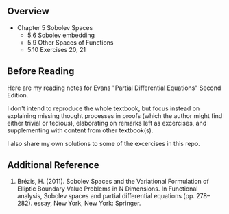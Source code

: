 ## Overview

- Chapter 5 Sobolev Spaces
  - 5.6 Sobolev embedding
  - 5.9 Other Spaces of Functions 
  - 5.10 Exercises 20, 21

## Before Reading
Here are my reading notes for Evans "Partial Differential Equations" Second Edition. 

I don't intend to reproduce the whole textbook, but focus instead on explaining missing thought processes in proofs (which the author might find either trivial or tedious), 
elaborating on remarks left as excercises, and supplementing with content from other textbook(s).

I also share my own solutions to some of the excercises in this repo.

## Additional Reference 

1. Brézis, H. (2011). Sobolev Spaces and the Variational Formulation of Elliptic Boundary Value Problems in N Dimensions. In Functional analysis, Sobolev spaces and partial differential equations (pp. 278–282). essay, New York, New York: Springer. 
